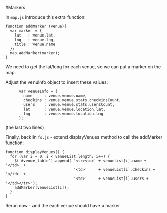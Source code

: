 #Markers

In `map.js` introduce this extra function:

~~~
function addMarker (venue){
  var marker = {
    lat   : venue.lat,
    lng   : venue.lng,
    title : venue.name
  };
  map.addMarker(marker);
}
~~~

We need to get the lat/long for each venue, so we can put a marker on the map.

Adjust the venuInfo object to insert these values:

~~~
      var venueInfo = {
        name     : venue.venue.name,
        checkins : venue.venue.stats.checkinsCount,
        users    : venue.venue.stats.usersCount,
        lat      : venue.venue.location.lat,
        lng      : venue.venue.location.lng
      };
~~~

(the last two lines)

Finally, back in `fs.js` - extend displayVenues method to call the addMarker function:

~~~
function displayVenues() {
  for (var i = 0; i < venueList.length; i++) {
    $('#venue_table').append( '<tr><td>' + venueList[i].name +     '</td>' +
                              '<td>'     + venueList[i].checkins + '</td>' +
                              '<td>'     + venueList[i].users +    '</td></tr>');
    addMarker(venueList[i]);
  }
}
~~~

Rerun now - and the each venue should have a marker